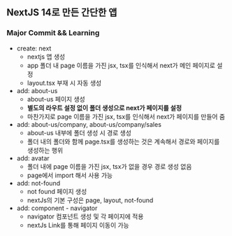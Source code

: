 ## NextJS 14로 만든 간단한 앱

### Major Commit && Learning
- create: next
    - nextjs 앱 생성
    - app 폴더 내 page 이름을 가진 jsx, tsx를 인식해서 next가 메인 페이지로 설정
    - layout.tsx 부재 시 자동 생성
- add: about-us
    - about-us 페이지 생성
    - <b>별도의 라우트 설정 없이 폴더 생성으로 next가 페이지를 설정</b>
    - 마찬가지로 page 이름을 가진 jsx, tsx를 인식해서 next가 페이지를 만들어 줌
- add: about-us/company, about-us/company/sales
    - about-us 내부에 폴더 생성 시 경로 생성
    - 폴더 내의 폴더와 함께 page.tsx를 생성하는 것은 계속해서 경로와 페이지를 생성하는 행위
- add: avatar
    - 폴더 내에 page 이름을 가진 jsx, tsx가 없을 경우 경로 생성 없음
    - page에서 import 해서 사용 가능
- add: not-found
    - not found 페이지 생성
    - nextJs의 기본 구성은 page, layout, not-found
- add: component - navigator
    - navigator 컴포넌트 생성 및 각 페이지에 적용
    - nextJs Link를 통해 페이지 이동이 가능
